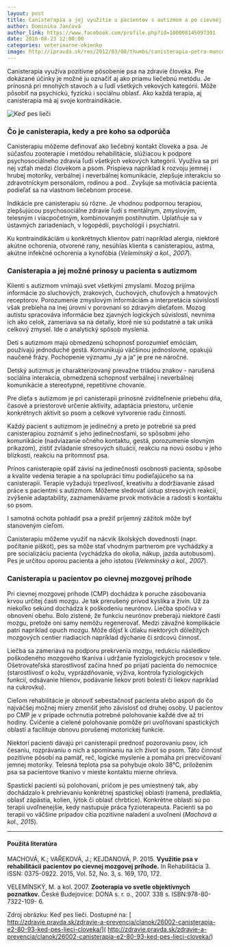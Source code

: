 ```yaml
---
layout: post
title: Canisterapia a jej využitie u pacientov s autizmom a po cievnej mozgovej príhode
author: Dominika Jančová
author_link: https://www.facebook.com/profile.php?id=100008145097301
date: 2016-08-23 12:00:00
categories: veterinarne-okienko
image: http://ipravda.sk/res/2012/03/08/thumbs/canisterapia-petra-moncmann-nestandard2.jpg
---
```

Canisterapia využíva pozitívne pôsobenie psa na zdravie človeka. Pre dokázané účinky je možné ju označiť aj ako priamu
liečebnú metódu. Je prínosná pri mnohých stavoch a u ľudí všetkých vekových kategórií. Môže pôsobiť na psychickú,
fyzickú i sociálnu oblasť. Ako každá terapia, aj canisterapia má aj svoje kontraindikácie.

<!--more-->

![Keď pes lieči](http://ipravda.sk/res/2012/03/08/thumbs/canisterapia-petra-moncmann-nestandard2.jpg)

### Čo je canisterapia, kedy a  pre koho sa odporúča

Canisterapiu môžeme definovať ako liečebný kontakt človeka a psa. Je súčasťou zooterapie i metódou rehabilitácie,
slúžiacou k podpore psychosociálneho zdravia ľudí všetkých vekových kategórií. Využíva sa pri nej vzťah medzi človekom
a psom. Prispieva napríklad k rozvoju jemnej i hrubej motoriky, verbálnej i neverbálnej komunikácie, zlepšuje interakciu
so zdravotníckym personálom, rodinou a pod.. Zvyšuje sa motivácia pacienta podieľať sa na vlastnom liečebnom procese.

Indikácie pre canisterapiu sú rôzne. Je vhodnou podpornou terapiou, zlepšujúcou psychosociálne zdravie ľudí s mentálnym,
zmyslovým, telesným i viacpočetným, kombinovaným postihnutím. Uplatňuje sa v ústavných zariadeniach, v logopédii,
psychológii i psychiatrii.

Ku kontraindikáciám u konkrétnych klientov patrí napríklad alergia, niektoré akútne ochorenia, otvorené rany, nesúhlas
klienta s canisterapiou, astma, akútne infekčné ochorenia a kynofóbia (*Velemínský a kol., 2007*).

### Canisterapia a jej možné prínosy u pacienta s autizmom

Klienti s autizmom vnímajú svet všetkými zmyslami. Mozog prijíma informácie zo sluchových, zrakových, čuchových,
chuťových a hmatových receptorov. Porozumenie zmyslovým informáciám a interpretácia súvislostí však prebieha na inej
úrovni v porovnaní so zdravým dieťaťom. Mozog autistu spracováva informácie bez zjavných logických súvislostí, nevníma
ich ako celok, zameriava sa na detaily, ktoré nie sú podstatné a tak uniká celkový zmysel. Ide o analytický spôsob
myslenia.

Deti s autizmom majú obmedzenú schopnosť porozumieť emóciám, používajú jednoduché gestá. Komunikujú väčšinou
jednoslovne, opakujú naučené frázy. Pochopenie významu „ty a ja“ je pre ne náročné.

Detský autizmus je charakterizovaný prevažne triádou znakov - narušená sociálna interakcia, obmedzená schopnosť
verbálnej i neverbálnej komunikácie a stereotypné, repetitívne chovanie.

Pre dieťa s autizmom je pri canisterapii prínosné zviditeľnenie priebehu dňa, časové a priestorové určenie aktivity,
adaptácia priestoru, určenie konkrétnych aktivít so psom a celkové vytvorenie radu činností.

Každý pacient s autizmom je jedinečný a preto je potrebné sa pred canisterapiou zoznámiť s jeho jedinečnosťami, so
spôsobmi jeho komunikácie (nadviazanie očného kontaktu, gestá, porozumenie slovným príkazom), zistiť zvládanie
stresových situácií, reakciu na novú osobu v jeho blízkosti, reakciu na prítomnosť psa.

Prínos canisterapie opäť závisí na jedinečnosti osobnosti pacienta, spôsobe a kvalite vedenia terapie a na spolupráci
tímu podieľajúceho sa na canisterapii. Terapie vyžadujú trpezlivosť, kreativitu a dodržiavanie zásad práce s pacientmi
s autizmom. Môžeme sledovať ústup stresových reakcií, zvýšenie adaptability, zaznamenávame prvok motivácie a radosti
s kontaktu so psom.

I samotná ochota pohladiť psa a prežiť príjemný zážitok môže byť stanoveným cieľom.

Canisterapiu môžeme využiť na nácvik školských dovedností (napr. počítanie piškót), pes sa môže stať vhodným partnerom
pre vychádzky a pre socializáciu pacienta (vychádzka do okolia, nákup, jazda autobusom). Pes je určitou oporou pacienta
a jeho istotou (*Velemínský a kol., 2007*).

### Canisterapia u pacientov po cievnej mozgovej príhode

Pri cievnej mozgovej príhode (CMP) dochádza k poruche zásobovania krvou určitej časti mozgu. Je tak prerušený prívod
kyslíka a živín. Už za niekoľko sekúnd dochádza k poškodeniu neurónov. Liečba spočíva v obnovení obehu. Bolo zistené, že
funkciu neurónov preberajú niektoré časti mozgu, pretože oni samy nemôžu regenerovať. Medzi závažné komplikácie patrí
napríklad opuch mozgu. Môže dôjsť k útlaku niektorých dôležitých mozgových centier riadiacich napríklad dýchanie či
srdcovú činnosť.

Liečba sa zameriava na podporu prekrvenia mozgu, redukciu následkov poškodeného mozgového tkaniva i udržanie
fyziologických procesov v tele. Ošetrovateľská starostlivosť začína hneď po prijatí pacienta do nemocnice (starostlivosť
o kožu, vyprázdňovanie, výživa, kontrola fyziologických funkcií, odsávanie hlienov, podávanie liekov proti bolesti či
liekov napríklad na cukrovku).

Cieľom rehabilitácie je obnoviť sebestačnosť pacienta alebo aspoň do čo najväčšej možnej miery zmenšiť jeho závislosť od
druhej osoby. U pacientov po CMP je v prípade ochrnutia potrebné polohovanie každé dve až tri hodiny. Cvičenie a cielené
polohovanie pomôže pri uvoľňovaní spastických oblastí a facilituje obnovu porušenej motorickej funkcie.

Niektorí pacienti dávajú pri canisterapii prednosť pozorovaniu psov, ich česaniu, rozprávaniu o nich a spomínaniu na ich
život so psom. Táto činnosť pozitívne pôsobí na pamäť, reč, logické myslenie a pomáha pri precvičovaní jemnej motoriky.
Telesná teplota psa sa pohybuje okolo 38°C, priložením psa sa pacientove tkanivo v mieste kontaktu mierne ohrieva.

Spastickí pacienti sú polohovaní, pričom je pes umiestnený tak, aby dochádzalo k prehrievaniu konkrétnej spastickej
oblasti (ramená, predlaktia, oblasť zápästia, kolien, lýtok či oblasť chrbtice). Konkrétne oblasti sú po terapii
uvoľnenejšie, kedy nastupuje práca fyzioterapeuta. Pacienti sa po terapii vo väčšine prípadov cítia pozitívne naladení a
uvoľnení (*Machová a kol., 2015*).

----------

#### Použitá literatúra

MACHOVÁ, K.; VAŘEKOVÁ, J.; KEJDANOVÁ, P. 2015.
**Využitie psa v rehabilitácii pacientov po cievnej mozgovej príhode.**
In Rehabilitácia 3.
ISSN: 0375-0922. 2015, Vol. 52, No. 3, s. 169, 170, 172.

VELEMÍNSKÝ, M. a kol. 2007.
**Zooterapia vo svetle objektívnych poznatkov.**
České Budejovice: DONA s. r. o., 2007. 338 s.
ISBN:978-80- 7322-109- 6.

Zdroj obrázku: Keď pes lieči.
Dostupné na: [
http://zdravie.pravda.sk/zdravie-a-prevencia/clanok/26002-canisterapia-e2-80-93-ked-pes-lieci-cloveka/](
http://zdravie.pravda.sk/zdravie-a-prevencia/clanok/26002-canisterapia-e2-80-93-ked-pes-lieci-cloveka/)
